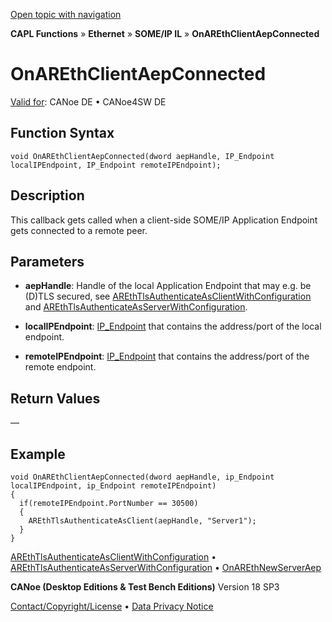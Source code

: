 [Open topic with navigation](../../../../../../CANoeDEFamily.htm#Topics/CAPLFunctions/IP/AUTOSARethIL/Functions/CAPLFunctionOnAREthClientAepConnected.md)

**CAPL Functions** » **Ethernet** » **SOME/IP IL** » **OnAREthClientAepConnected**

# OnAREthClientAepConnected

[Valid for](../../../../Shared/FeatureAvailability.md): CANoe DE • CANoe4SW DE

## Function Syntax

```plaintext
void OnAREthClientAepConnected(dword aepHandle, IP_Endpoint localIPEndpoint, IP_Endpoint remoteIPEndpoint);
```

## Description

This callback gets called when a client-side SOME/IP Application Endpoint gets connected to a remote peer.

## Parameters

- **aepHandle**: Handle of the local Application Endpoint that may e.g. be (D)TLS secured, see [AREthTlsAuthenticateAsClientWithConfiguration](CAPLFunctionAREthTlsAuthenticateAsClientWithConfiguration.md) and [AREthTlsAuthenticateAsServerWithConfiguration](CAPLFunctionAREthTlsAuthenticateAsServerWithConfiguration.md).

- **localIPEndpoint**: [IP_Endpoint](../../Objects/CAPLfunctionIPEndpoint.md) that contains the address/port of the local endpoint.

- **remoteIPEndpoint**: [IP_Endpoint](../../Objects/CAPLfunctionIPEndpoint.md) that contains the address/port of the remote endpoint.

## Return Values

—

## Example

```plaintext
void OnAREthClientAepConnected(dword aepHandle, ip_Endpoint localIPEndpoint, ip_Endpoint remoteIPEndpoint)
{
  if(remoteIPEndpoint.PortNumber == 30500)
  {
    AREthTlsAuthenticateAsClient(aepHandle, "Server1");
  }
}
```

[AREthTlsAuthenticateAsClientWithConfiguration](CAPLFunctionAREthTlsAuthenticateAsClientWithConfiguration.md) • [AREthTlsAuthenticateAsServerWithConfiguration](CAPLFunctionAREthTlsAuthenticateAsServerWithConfiguration.md) • [OnAREthNewServerAep](CAPLFunctionOnAREthNewServerAep.md)

**CANoe (Desktop Editions & Test Bench Editions)** Version 18 SP3

[Contact/Copyright/License](../../../../Shared/ContactCopyrightLicense.md) • [Data Privacy Notice](https://www.vector.com/int/en/company/get-info/privacy-policy/)
